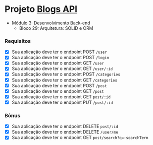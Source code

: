 # Projeto [Blogs API](https://github.com/tryber/sd-012-project-blogs-api/pull/9)
  - Módulo 3: Desenvolvimento Back-end
    - Bloco 29: Arquitetura: SOLID e ORM
  
### Requisitos
- [x] Sua aplicação deve ter o endpoint POST `/user`
- [x] Sua aplicação deve ter o endpoint POST `/login`
- [x] Sua aplicação deve ter o endpoint GET `/user`
- [x] Sua aplicação deve ter o endpoint GET `/user/:id`
- [x] Sua aplicação deve ter o endpoint POST `/categories`
- [x] Sua aplicação deve ter o endpoint GET `/categories`
- [x] Sua aplicação deve ter o endpoint POST `/post`
- [x] Sua aplicação deve ter o endpoint GET `/post`
- [x] Sua aplicação deve ter o endpoint GET `post/:id`
- [x] Sua aplicação deve ter o endpoint PUT `/post/:id`

### Bônus
- [x] Sua aplicação deve ter o endpoint DELETE `post/:id`
- [x] Sua aplicação deve ter o endpoint DELETE `/user/me`
- [x] Sua aplicação deve ter o endpoint GET `post/search?q=:searchTerm`
